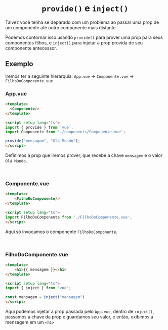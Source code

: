 <h1 align="center"><code>provide()</code> e <code>inject()</code></h1>

Talvez você tenha se deparado com um problema ao passar uma prop de um componente até outro componente mais distante.

Podemos contornar isso usando `provide()` para prover uma prop para seus componentes filhos, e `inject()` para injetar a prop provida de seu componente antecessor.

## Exemplo

Iremos ter a seguinte hierarquia: `App.vue` -> `Componente.vue` -> `FilhoDoComponente.vue`  

### App.vue

```html
<template>
  <Componente/>
</template>

<script setup lang="ts">
import { provide } from 'vue';
import Componente from './components/Componente.vue';

provide("mensagem", "Olá Mundo");
</script>
```

Definimos a prop que iremos prover, que recebe a chave `mensagem` e o valor `Olá Mundo`.

<br>

### Componente.vue

```html
<template>
    <FilhoDoComponente/>
</template>

<script setup lang="ts">
import FilhoDoComponente from './FilhoDoComponente.vue';
</script>
```

Aqui só invocamos o componente `FilhoDoComponente`.

<br>

### FilhoDoComponente.vue

```html
<template>
    <h1>{{ mensagem }}</h1>
</template>

<script setup lang="ts">
import { inject } from 'vue';

const mensagem = inject("mensagem")
</script>
```

Aqui podemos injetar a prop passada pelo `App.vue`, dentro de `inject()`, passamos a chave da prop e guardamos seu valor, e então, exibimos a mensagem em um `<h1>`